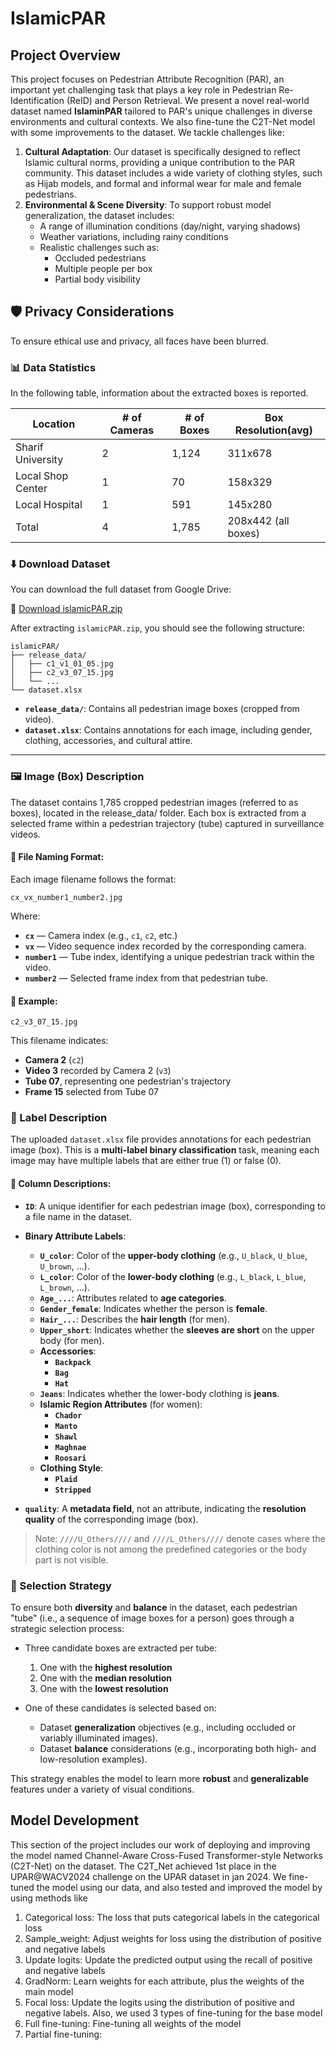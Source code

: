 # IslamicPAR
## Project Overview
This project focuses on Pedestrian Attribute Recognition (PAR), an important yet challenging task that plays a key role in Pedestrian Re-Identification (ReID) and Person Retrieval. We present a novel real-world dataset named **IslaminPAR** tailored to PAR's unique challenges in diverse environments and cultural contexts. We also fine-tune the C2T-Net model with some improvements to the dataset. We tackle challenges like:

1. **Cultural Adaptation**: Our dataset is specifically designed to reflect Islamic cultural norms, providing a unique contribution to the PAR community. This dataset includes a wide variety of clothing styles, such as Hijab models, and formal and informal wear for male and female pedestrians.
2. **Environmental & Scene Diversity**: To support robust model generalization, the dataset includes:
    - A range of illumination conditions (day/night, varying shadows)
    - Weather variations, including rainy conditions
    - Realistic challenges such as:
      - Occluded pedestrians
      - Multiple people per box
      - Partial body visibility

🛡️ **Privacy Considerations**
-------------------
To ensure ethical use and privacy, all faces have been blurred.

### 📊 Data Statistics
In the following table, information about the extracted boxes is reported.

Location             | # of Cameras | # of Boxes | Box Resolution(avg)
---------------------|--------------|------------|----------------
Sharif University    | 2            | 1,124      |    311x678
Local Shop Center    | 1            |   70       |    158x329
Local Hospital       | 1            |   591      |    145x280
Total                | 4            | 1,785      | 208x442 (all boxes)

### ⬇️ Download Dataset

You can download the full dataset from Google Drive:

🔗 [Download islamicPAR.zip](https://drive.google.com/your-download-link-here)

After extracting `islamicPAR.zip`, you should see the following structure:

```
islamicPAR/
├── release_data/
│   ├── c1_v1_01_05.jpg
│   ├── c2_v3_07_15.jpg
│   └── ...
└── dataset.xlsx
```

- **`release_data/`**: Contains all pedestrian image boxes (cropped from video).
- **`dataset.xlsx`**: Contains annotations for each image, including gender, clothing, accessories, and cultural attire.

---

### 🖼️ Image (Box) Description

The dataset contains 1,785 cropped pedestrian images (referred to as boxes), located in the release_data/ folder. Each box is extracted from a selected frame within a pedestrian trajectory (tube) captured in surveillance videos.

#### 📄 File Naming Format:

Each image filename follows the format:

```
cx_vx_number1_number2.jpg
```

Where:

- **`cx`** — Camera index (e.g., `c1`, `c2`, etc.)
- **`vx`** — Video sequence index recorded by the corresponding camera.
- **`number1`** — Tube index, identifying a unique pedestrian track within the video.
- **`number2`** — Selected frame index from that pedestrian tube.

#### 📌 Example:

```
c2_v3_07_15.jpg
```

This filename indicates:
- **Camera 2** (`c2`)
- **Video 3** recorded by Camera 2 (`v3`)
- **Tube 07**, representing one pedestrian's trajectory
- **Frame 15** selected from Tube 07

### 🧾 Label Description

The uploaded `dataset.xlsx` file provides annotations for each pedestrian image (box). This is a **multi-label binary classification** task, meaning each image may have multiple labels that are either true (1) or false (0).

#### 📁 Column Descriptions:

- **`ID`**: A unique identifier for each pedestrian image (box), corresponding to a file name in the dataset.

- **Binary Attribute Labels**:
  - **`U_color`**: Color of the **upper-body clothing** (e.g., `U_black`, `U_blue`, `U_brown`, ...).
  - **`L_color`**: Color of the **lower-body clothing** (e.g., `L_black`, `L_blue`, `L_brown`, ...).
  - **`Age_...`**: Attributes related to **age categories**.
  - **`Gender_female`**: Indicates whether the person is **female**.
  - **`Hair_...`**: Describes the **hair length** (for men).
  - **`Upper_short`**: Indicates whether the **sleeves are short** on the upper body (for men).
  - **Accessories**:
    - **`Backpack`**
    - **`Bag`**
    - **`Hat`**
  - **`Jeans`**: Indicates whether the lower-body clothing is **jeans**.
  - **Islamic Region Attributes** (for women):
    - **`Chador`**
    - **`Manto`**
    - **`Shawl`**
    - **`Maghnae`**
    - **`Roosari`**
  - **Clothing Style**:
    - **`Plaid`**
    - **`Stripped`**

- **`quality`**: A **metadata field**, not an attribute, indicating the **resolution quality** of the corresponding image (box).

> Note: `////U_Others////` and `////L_Others////` denote cases where the clothing color is not among the predefined categories or the body part is not visible.


### 🧠 Selection Strategy

To ensure both **diversity** and **balance** in the dataset, each pedestrian "tube" (i.e., a sequence of image boxes for a person) goes through a strategic selection process:

- Three candidate boxes are extracted per tube:
  1. One with the **highest resolution**
  2. One with the **median resolution**
  3. One with the **lowest resolution**

- One of these candidates is selected based on:
  - Dataset **generalization** objectives (e.g., including occluded or variably illuminated images).
  - Dataset **balance** considerations (e.g., incorporating both high- and low-resolution examples).

This strategy enables the model to learn more **robust** and **generalizable** features under a variety of visual conditions.

## Model Development
This section of the project includes our work of deploying and improving the model named Channel-Aware Cross-Fused Transformer-style Networks (C2T-Net) on the dataset. The C2T_Net achieved 1st place in the UPAR@WACV2024 challenge on the UPAR dataset in jan 2024. We fine-tuned the model using our data, and also tested and improved the model by using methods like 
1. Categorical loss: The loss that puts categorical labels in the categorical loss
2. Sample_weight: Adjust weights for loss using the distribution of positive and negative labels
3. Update logits: Update the predicted output using the recall of positive and negative labels
4. GradNorm: Learn weights for each attribute, plus the weights of the main model
5. Focal loss: Update the logits using the distribution of positive and negative labels.
Also, we used 3 types of fine-tuning for the base model
1. Full fine-tuning: Fine-tuning all weights of the model
2. Partial fine-tuning: 

